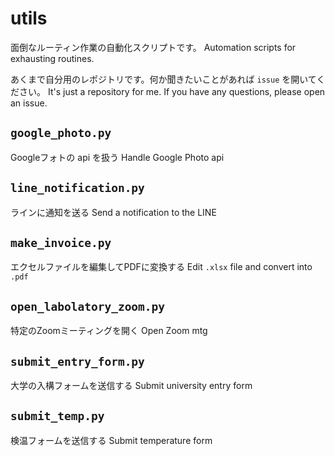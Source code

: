 # utils
面倒なルーティン作業の自動化スクリプトです。
Automation scripts for exhausting routines.

あくまで自分用のレポジトリです。何か聞きたいことがあれば `issue` を開いてください。
It's just a repository for me.
If you have any questions, please open an issue.

## `google_photo.py`
Googleフォトの api を扱う
Handle Google Photo api

## `line_notification.py`
ラインに通知を送る
Send a notification to the LINE


## `make_invoice.py`
エクセルファイルを編集してPDFに変換する
Edit `.xlsx` file and convert into `.pdf`

## `open_labolatory_zoom.py`
特定のZoomミーティングを開く
Open Zoom mtg

## `submit_entry_form.py`
大学の入構フォームを送信する
Submit university entry form

## `submit_temp.py`
検温フォームを送信する
Submit temperature form